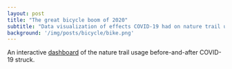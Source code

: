 ```yaml
---
layout: post
title: "The great bicycle boom of 2020"
subtitle: "Data visualization of effects COVID-19 had on nature trail usage"
background: '/img/posts/bicycle/bike.png'
---
```


An interactive [dashboard](https://public.tableau.com/app/profile/sasha.kalivoda/viz/MakeoverMonday-BicycleBoom2020/BikeOnly) of the nature trail usage before-and-after COVID-19 struck.